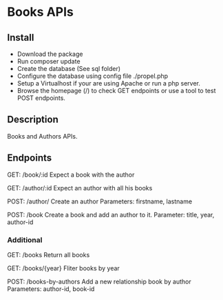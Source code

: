 # Books APIs

## Install
- Download the package
- Run composer update
- Create the database (See sql folder)
- Configure the database using config file ./propel.php
- Setup a Virtualhost if your are using Apache or run a php server.
- Browse the homepage (/) to check GET endpoints or use a tool to test POST endpoints.

## Description
Books and Authors APIs.

## Endpoints
GET: /book/:id
Expect a book with the author

GET: /author/:id
Expect an author with all his books

POST: /author/
Create an author
Parameters: firstname, lastname

POST: /book
Create a book and add an author to it.
Parameter: title, year, author-id

### Additional
GET: /books
Return all books

GET: /books/{year}
Fliter books by year

POST: /books-by-authors
Add a new relationship book by author
Parameters: author-id, book-id